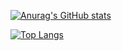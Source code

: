 [![Anurag's GitHub stats](https://github-readme-stats.vercel.app/api?username=DanilTap&theme=dark&bg_color=30,e96443,904e95&text_color=ffffff&icon_color=e9d179)](https://github.com/DanilTap/DanilTap/)

[![Top Langs](https://github-readme-stats.vercel.app/api/top-langs/?username=DanilTap&langs_count=5)](https://github.com/DanilTap/DanilTap)
